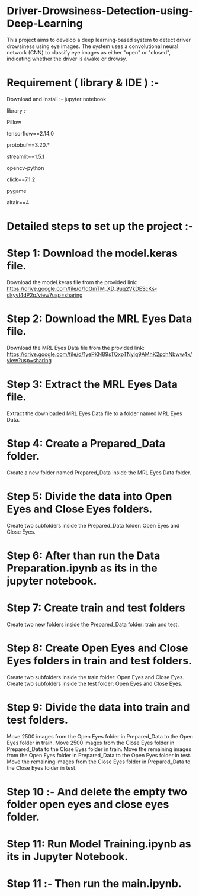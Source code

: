 # Driver-Drowsiness-Detection-using-Deep-Learning

This project aims to develop a deep learning-based system to detect driver drowsiness using eye images. The system uses a convolutional neural network (CNN) to classify eye images as either "open" or "closed", indicating whether the driver is awake or drowsy.

# Requirement ( library & IDE ) :-

Download and Install :- jupyter notebook 

library :-

Pillow

tensorflow==2.14.0

protobuf==3.20.*

streamlit==1.5.1

opencv-python

click==7.1.2 

pygame

altair==4
 

# Detailed steps to set up the project :-

# Step 1: Download the model.keras file.

Download the model.keras file from the provided link: https://drive.google.com/file/d/1qGmTM_XD_9uq2VkDEScKs-dkyvl4dP2p/view?usp=sharing

# Step 2: Download the MRL Eyes Data file.

Download the MRL Eyes Data file from the provided link: https://drive.google.com/file/d/1yePKN89sTQxpTNyiq9AMhK2pchNbww4x/view?usp=sharing

# Step 3: Extract the MRL Eyes Data file.

Extract the downloaded MRL Eyes Data file to a folder named MRL Eyes Data.

# Step 4: Create a Prepared_Data folder.

Create a new folder named Prepared_Data inside the MRL Eyes Data folder.

# Step 5: Divide the data into Open Eyes and Close Eyes folders.

Create two subfolders inside the Prepared_Data folder: Open Eyes and Close Eyes.

# Step 6: After than run the Data Preparation.ipynb as its in the jupyter notebook.

# Step 7: Create train and test folders

Create two new folders inside the Prepared_Data folder: train and test.

# Step 8: Create Open Eyes and Close Eyes folders in train and test folders.

Create two subfolders inside the train folder: Open Eyes and Close Eyes. Create two subfolders inside the test folder: Open Eyes and Close Eyes.

# Step 9: Divide the data into train and test folders.

Move 2500 images from the Open Eyes folder in Prepared_Data to the Open Eyes folder in train. Move 2500 images from the Close Eyes folder in Prepared_Data to the Close Eyes folder in train. Move the remaining images from the Open Eyes folder in Prepared_Data to the Open Eyes folder in test. Move the remaining images from the Close Eyes folder in Prepared_Data to the Close Eyes folder in test.

# Step 10 :- And delete the empty two folder open eyes and close eyes folder.

# Step 11: Run Model Training.ipynb as its in Jupyter Notebook.

# Step 11 :- Then run the main.ipynb.




